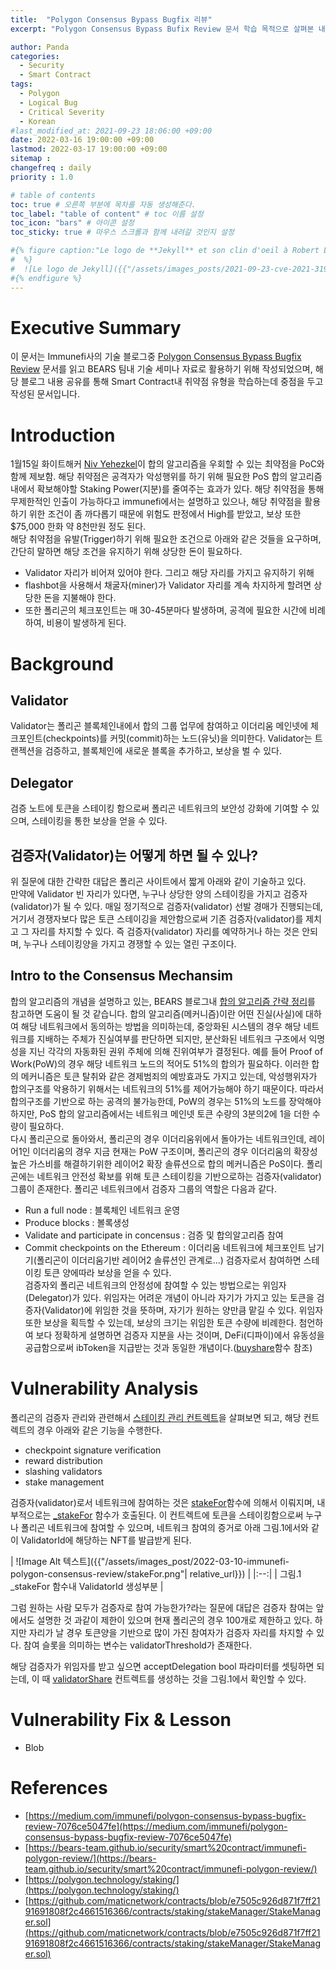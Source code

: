 ```yaml
---
title:  "Polygon Consensus Bypass Bugfix 리뷰"
excerpt: "Polygon Consensus Bypass Bufix Review 문서 학습 목적으로 살펴본 내용임"

author: Panda
categories:
  - Security
  - Smart Contract
tags:
  - Polygon
  - Logical Bug
  - Critical Severity
  - Korean
#last_modified_at: 2021-09-23 18:06:00 +09:00
date: 2022-03-16 19:00:00 +09:00
lastmod: 2022-03-17 19:00:00 +09:00
sitemap :
changefreq : daily
priority : 1.0

# table of contents
toc: true # 오른쪽 부분에 목차를 자동 생성해준다.
toc_label: "table of content" # toc 이름 설정
toc_icon: "bars" # 아이콘 설정
toc_sticky: true # 마우스 스크롤과 함께 내려갈 것인지 설정

#{% figure caption:"Le logo de **Jekyll** et son clin d'oeil à Robert Louis Stevenson"
#  %}
#  ![Le logo de Jekyll]({{"/assets/images_posts/2021-09-23-cve-2021-31956-part1/1.png"| #relative_url}})
#{% endfigure %}
---
```

# Executive Summary
이 문서는 Immunefi사의 기술 블로그중 [Polygon Consensus Bypass Bugfix Review](https://medium.com/immunefi/polygon-consensus-bypass-bugfix-review-7076ce5047fe) 문서를 읽고 BEARS 팀내 기술 세미나 자료로 활용하기 위해 작성되었으며, 해당 블로그 내용 공유를 통해 Smart Contract내 취약점 유형을 학습하는데 중점을 두고 작성된 문서입니다.

# Introduction
1월15일 화이트해커 [Niv Yehezkel](https://www.linkedin.com/in/niv-y-b0618551)이 합의 알고리즘을 우회할 수 있는 최약점을 PoC와 함께 제보함. 해당 취약점은 공격자가 악성행위를 하기 위해 필요한 PoS 합의 알고리즘 내에서 확보해야할 Staking Power(지분)를 줄여주는 효과가 있다. 해당 취약점을 통해 무제한적인 인출이 가능하다고 immunefi에서는 설명하고 있으나, 해당 취약점을 활용하기 위한 조건이 좀 까다롭기 때문에 위험도 판정에서 High를 받았고, 보상 또한 $75,000 한화 약 8천만원 정도 된다.  
해당 취약점을 유발(Trigger)하기 위해 필요한 조건으로 아래와 같은 것들을 요구하며, 간단히 말하면 해당 조건을 유지하기 위해 상당한 돈이 필요하다.
* Validator 자리가 비어져 있어야 한다. 그리고 해당 자리를 가지고 유지하기 위해 
* flashbot을 사용해서 채굴자(miner)가 Validator 자리를 계속 차지하게 할려면 상당한 돈을 지불해야 한다.
* 또한 폴리곤의 체크포인트는 매 30-45분마다 발생하며, 공격에 필요한 시간에 비례하여, 비용이 발생하게 된다.

# Background
## Validator
Validator는 폴리곤 블록체인내에서 합의 그룹 업무에 참여하고 이더리움 메인넷에 체크포인트(checkpoints)를 커밋(commit)하는 노드(유닛)을 의미한다. Validator는 트랜젝션을 검증하고, 블록체인에 새로운 블록을 추가하고, 보상을 벌 수 있다.
## Delegator
검증 노트에 토큰을 스테이킹 함으로써 폴리곤 네트워크의 보안성 강화에 기여할 수 있으며, 스테이킹을 통한 보상을 얻을 수 있다.

## 검증자(Validator)는 어떻게 하면 될 수 있나?
위 질문에 대한 간략한 대답은 폴리곤 사이트에서 짧게 아래와 같이 기술하고 있다.  
만약에 Validator 빈 자리가 있다면, 누구나 상당한 양의 스테이킹을 가지고 검증자(validator)가 될 수 있다. 매일 정기적으로 검증자(validator) 선발 경매가 진행되는데, 거기서 경쟁자보다 많은 토큰 스테이깅을 제안함으로써 기존 검증자(validator)를 제치고 그 자리를 차지할 수 있다. 즉 검증자(validator) 자리를 예약하거나 하는 것은 안되며, 누구나 스테이킹양을 가지고 경쟁할 수 있는 열린 구조이다.

## Intro to the Consensus Mechansim
합의 알고리즘의 개념을 설명하고 있는, BEARS 블로그내 [합의 알고리즘 간략 정리](https://bears-team.github.io/commons/consensus-algorithm/)를 참고하면 도움이 될 것 같습니다.
합의 알고리즘(메커니즘)이란 어떤 진실(사실)에 대하여 해당 네트워크에서 동의하는 방법을 의미하는데, 중앙화된 시스템의 경우 해당 네트워크를 지배하는 주체가 진실여부를 판단하면 되지만, 분산화된 네트워크 구조에서 익명성을 지닌 각각의 자동화된 권위 주체에 의해 진위여부가 결정된다. 예를 들어 Proof of Work(PoW)의 경우 해당 네트워크 노드의 적어도 51%의 합의가 필요하다. 이러한 합의 메커니즘은 토큰 탈취와 같은 경제범죄의 예방효과도 가지고 있는데, 악성행위자가 합의구조를 악용하기 위해서는 네트워크의 51%를 제어가능해야 하기 때문이다. 따라서 합의구조를 기반으로 하는 공격의 불가능한데, PoW의 경우는 51%의 노드를 장악해야하지만, PoS 합의 알고리즘에서는 네트워크 메인넷 토큰 수량의 3분의2에 1을 더한 수량이 필요하다.  
다시 폴리곤으로 돌아와서, 폴리곤의 경우 이더리움위에서 돌아가는 네트워크인데, 레이어1인 이더리움의 경우 지금 현재는 PoW 구조이며, 폴리곤의 경우 이더리움의 확장성 높은 가스비를 해결하기위한 레이어2 확장 솔류션으로 합의 메커니즘은 PoS이다. 폴리곤에는 네트워크 안전성 확보를 위해 토큰 스테이킹을 기반으로하는 검증자(validator) 그룹이 존재한다. 폴리곤 네트워크에서 검증자 그룹의 역할은 다음과 같다.
* Run a full node : 블록체인 네트워크 운영
* Produce blocks : 볼록생성
* Validate and participate in concensus : 검증 및 합의알고리즘 참여
* Commit checkpoints on the Ethereum : 이더리움 네트워크에 체크포인트 남기기(폴리곤이 이더리움기반 레이어2 솔류션인 관계로...)
검증자로서 참여하면 스테이킹 토큰 양에따라 보상을 얻을 수 있다.  
검증자외 폴리곤 네트워크의 안정성에 참여할 수 있는 방법으로는 위임자(Delegator)가 있다. 위임자는 어려운 개념이 아니라 자기가 가지고 있는 토큰을 검증자(Validator)에 위임한 것을 뜻하며, 자기가 원하는 양만큼 맡길 수 있다. 위임자 또한 보상을 획득할 수 있는데, 보상의 크기는 위임한 토큰 수량에 비례한다. 첨언하여 보다 정확하게 설명하면 검증자 지분을 사는 것이며, DeFi(디파이)에서 유동성을 공급함으로써 ibToken을 지급받는 것과 동일한 개념이다.([buyshare](https://github.com/maticnetwork/contracts/blob/e7505c926d871f7ff2191691808f2c4661516366/contracts/staking/validatorShare/ValidatorShare.sol#L370)함수 참조)

# Vulnerability Analysis
폴리곤의 검증자 관리와 관련해서 [스테이킹 관리 컨트렉트](https://github.com/maticnetwork/contracts/blob/e7505c926d871f7ff2191691808f2c4661516366/contracts/staking/stakeManager/StakeManager.sol)을 살펴보면 되고, 해당 컨트렉트의 경우 아래와 같은 기능을 수행한다.
* checkpoint signature verification
* reward distribution
* slashing validators
* stake management

검증자(validator)로서 네트워크에 참여하는 것은 [stakeFor](https://github.com/maticnetwork/contracts/blob/e7505c926d871f7ff2191691808f2c4661516366/contracts/staking/stakeManager/StakeManager.sol#L446)함수에 의해서 이뤄지며, 내부적으로는 [\_stakeFor](https://github.com/maticnetwork/contracts/blob/e7505c926d871f7ff2191691808f2c4661516366/contracts/staking/stakeManager/StakeManager.sol#L1056) 함수가 호출된다. 이 컨트렉트에 토큰을 스테이킹함으로써 누구나 폴리곤 네트워크에 참여할 수 있으며, 네트워크 참여의 증거로 아래 그림.1에서와 같이 ValidatorId에 해당하는 NFT를 발급받게 된다.

| ![Image Alt 텍스트]({{"/assets/images_post/2022-03-10-immunefi-polygon-consensus-review/stakeFor.png"| relative_url}})  |
|:--:| 
| 그림.1 \_stakeFor 함수내 ValidatorId 생성부분 |

그럼 원하는 사람 모두가 검증자로 참여 가능한가?라는 질문에 대답은 검증자 참여는 앞에서도 설명한 것 과같이 제한이 있으며 현재 폴리곤의 경우 100개로 제한하고 있다. 하지만 자리가 날 경우 토큰양을 기반으로 많이 가진 참여자가 검증자 자리를 차지할 수 있다. 참여 슬롯을 의미하는 변수는 validatorThreshold가 존재한다.

해당 검증자가 위임자를 받고 싶으면 acceptDelegation bool 파라미터를 셋팅하면 되는데, 이 때 [validatorShare](https://github.com/maticnetwork/contracts/blob/e7505c926d/contracts/staking/validatorShare/ValidatorShare.sol) 컨트렉트를 생성하는 것을 그림.1에서 확인할 수 있다.


# Vulnerability Fix & Lesson
* Blob

# References
* [https://medium.com/immunefi/polygon-consensus-bypass-bugfix-review-7076ce5047fe](https://medium.com/immunefi/polygon-consensus-bypass-bugfix-review-7076ce5047fe)
* [https://bears-team.github.io/security/smart%20contract/immunefi-polygon-review/](https://bears-team.github.io/security/smart%20contract/immunefi-polygon-review/)
* [https://polygon.technology/staking/](https://polygon.technology/staking/)
* [https://github.com/maticnetwork/contracts/blob/e7505c926d871f7ff2191691808f2c4661516366/contracts/staking/stakeManager/StakeManager.sol](https://github.com/maticnetwork/contracts/blob/e7505c926d871f7ff2191691808f2c4661516366/contracts/staking/stakeManager/StakeManager.sol)